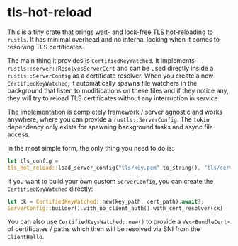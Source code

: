 # tls-hot-reload

This is a tiny crate that brings wait- and lock-free TLS hot-reloading to `rustls`. It has minimal overhead and no
internal locking when it comes to resolving TLS certificates.

The main thing it provides is `CertifiedKeyWatched`. It implements `rustls::server::ResolvesServerCert` and can be used
directly inside a `rustls::ServerConfig` as a certificate resolver. When you create a new `CertifiedKeyWatched`, it
automatically spawns file watchers in the background that listen to modifications on these files and if they notice any,
they will try to reload TLS certificates without any interruption in service.

The implementation is completely framework / server agnostic and works anywhere, where you can provide a
`rustls::ServerConfig`. The `tokio` dependency only exists for spawning background tasks and async file access.

In the most simple form, the only thing you need to do is:

```rust
let tls_config =
tls_hot_reload::load_server_config("tls/key.pem".to_string(), "tls/cert.pem".to_string()).await;
```

If you want to build your own custom `ServerConfig`, you can create the `CertifiedKeyWatched` directly:

```rust
let ck = CertifiedKeyWatched::new(key_path, cert_path).await?;
ServerConfig::builder().with_no_client_auth().with_cert_resolver(ck)
```

You can also use `CertifiedKeysWatched::new()` to provide a `Vec<BundleCert>` of certificates / paths which then will be
resolved via SNI from the `ClientHello`.
